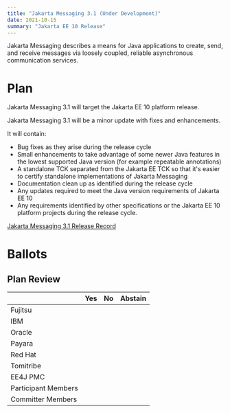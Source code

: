 ```yaml
---
title: "Jakarta Messaging 3.1 (Under Development)"
date: 2021-10-15
summary: "Jakarta EE 10 Release"
---
```


Jakarta Messaging describes a means for Java applications to create, send, and receive messages via loosely coupled, reliable asynchronous communication services.

# Plan
Jakarta Messaging 3.1 will target the Jakarta EE 10 platform release. 

Jakarta Messaging 3.1 will be a minor update with fixes and enhancements. 

It will contain:

* Bug fixes as they arise during the release cycle
* Small enhancements to take advantage of some newer Java features in the lowest supported Java version (for example repeatable annotations)
* A standalone TCK separated from the Jakarta EE TCK so that it's easier to certify standalone implementations of Jakarta Messaging
* Documentation clean up as identified during the release cycle
* Any updates required to meet the Java version requirements of Jakarta EE 10
* Any requirements identified by other specifications or the Jakarta EE 10 platform projects during the release cycle.


[Jakarta Messaging 3.1 Release Record](https://projects.eclipse.org/projects/ee4j.jms/releases/3.1.0)



# Ballots


## Plan Review

|                       |  Yes    | No  | Abstain  |
|-----------------------|---------|-----|----------|
|Fujitsu                |         |     |          |
|IBM                    |         |     |          |
|Oracle                 |         |     |          |
|Payara                 |         |     |          |
|Red Hat                |         |     |          |
|Tomitribe              |         |     |          |
|EE4J PMC               |         |     |          |
|Participant Members    |         |     |          |
|Committer Members      |         |     |          |
